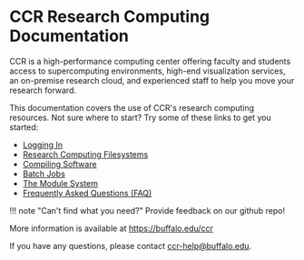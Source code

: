 # CCR Research Computing Documentation

CCR is a high-performance computing center offering faculty and students access
to supercomputing environments, high-end visualization services, an on-premise
research cloud, and experienced staff to help you move your research forward.

This documentation covers the use of CCR's research computing resources. Not
sure where to start? Try some of these links to get you started:

- [Logging In](accounts/login.md)
- [Research Computing Filesystems](hpc/storage.md)
- [Compiling Software](software/building.md)
- [Batch Jobs](hpc/jobs.md)
- [The Module System](software/modules.md)
- [Frequently Asked Questions (FAQ)](faq.md)

!!! note "Can't find what you need?"
    Provide feedback on our github repo! 

More information is available at https://buffalo.edu/ccr

If you have any questions, please contact ccr-help@buffalo.edu.
